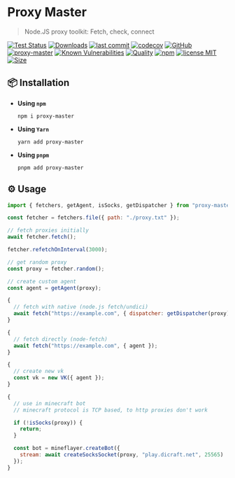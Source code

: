 # Proxy Master

> Node.JS proxy toolkit: Fetch, check, connect

[![Test Status](https://github.com/AlexXanderGrib/proxy-master/actions/workflows/test.yml/badge.svg)](https://github.com/AlexXanderGrib/proxy-master)
[![Downloads](https://img.shields.io/npm/dt/proxy-master.svg)](https://npmjs.com/package/proxy-master)
[![last commit](https://img.shields.io/github/last-commit/AlexXanderGrib/proxy-master.svg)](https://github.com/AlexXanderGrib/proxy-master)
[![codecov](https://img.shields.io/codecov/c/github/AlexXanderGrib/proxy-master/main.svg)](https://codecov.io/gh/AlexXanderGrib/proxy-master)
[![GitHub](https://img.shields.io/github/stars/AlexXanderGrib/proxy-master.svg)](https://github.com/AlexXanderGrib/proxy-master)
[![proxy-master](https://snyk.io/advisor/npm-package/proxy-master/badge.svg)](https://snyk.io/advisor/npm-package/proxy-master)
[![Known Vulnerabilities](https://snyk.io/test/npm/proxy-master/badge.svg)](https://snyk.io/test/npm/proxy-master)
[![Quality](https://img.shields.io/npms-io/quality-score/proxy-master.svg?label=quality%20%28npms.io%29&)](https://npms.io/search?q=proxy-master)
[![npm](https://img.shields.io/npm/v/proxy-master.svg)](https://npmjs.com/package/proxy-master)
[![license MIT](https://img.shields.io/npm/l/proxy-master.svg)](https://github.com/AlexXanderGrib/proxy-master/blob/main/LICENSE.txt)
[![Size](https://img.shields.io/bundlephobia/minzip/proxy-master)](https://bundlephobia.com/package/proxy-master)

## 📦 Installation

- **Using `npm`**
  ```shell
  npm i proxy-master
  ```
- **Using `Yarn`**
  ```shell
  yarn add proxy-master
  ```
- **Using `pnpm`**
  ```shell
  pnpm add proxy-master
  ```

## ⚙️ Usage

```javascript
import { fetchers, getAgent, isSocks, getDispatcher } from "proxy-master";

const fetcher = fetchers.file({ path: "./proxy.txt" });

// fetch proxies initially
await fetcher.fetch();

fetcher.refetchOnInterval(3000);

// get random proxy
const proxy = fetcher.random();

// create custom agent
const agent = getAgent(proxy);

{
  // fetch with native (node.js fetch/undici)
  await fetch("https://example.com", { dispatcher: getDispatcher(proxy) })
}

{
  // fetch directly (node-fetch)
  await fetch("https://example.com", { agent });
}

{
  // create new vk
  const vk = new VK({ agent });
}

{
  // use in minecraft bot
  // minecraft protocol is TCP based, to http proxies don't work

  if (!isSocks(proxy)) {
    return;
  }

  const bot = mineflayer.createBot({
    stream: await createSocksSocket(proxy, "play.dicraft.net", 25565)
  });
}
```

